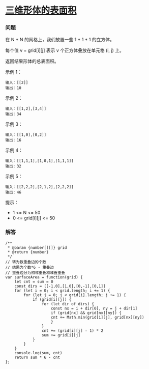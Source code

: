 # [三维形体的表面积](https://leetcode-cn.com/problems/surface-area-of-3d-shapes)

### 问题

在 N * N 的网格上，我们放置一些 1 * 1 * 1  的立方体。

每个值 v = grid[i][j] 表示 v 个正方体叠放在单元格 (i, j) 上。

返回结果形体的总表面积。



示例 1：

```
输入：[[2]]
输出：10
```
示例 2：

```
输入：[[1,2],[3,4]]
输出：34
```
示例 3：

```
输入：[[1,0],[0,2]]
输出：16
```
示例 4：

```
输入：[[1,1,1],[1,0,1],[1,1,1]]
输出：32
```
示例 5：

```
输入：[[2,2,2],[2,1,2],[2,2,2]]
输出：46
```


提示：

* 1 <= N <= 50
* 0 <= grid[i][j] <= 50

### 解答

```
/**
 * @param {number[][]} grid
 * @return {number}
 */
// 转为数重叠边的个数
// 结果为个数*6 - 重叠边
// 重叠边分为相邻重叠和堆叠重叠
var surfaceArea = function(grid) {
    let cnt = sum = 0
    const dirs = [[-1,0],[1,0],[0,-1],[0,1]]
    for (let i = 0; i < grid.length; i += 1) {
        for (let j = 0; j < grid[i].length; j += 1) {
            if (grid[i][j]) {
                for (let dir of dirs) {
                    const nx = i + dir[0], ny = j + dir[1]
                    if (grid[nx] && grid[nx][ny]) {
                    cnt += Math.min(grid[i][j], grid[nx][ny])
                    }
                }
                cnt += (grid[i][j] - 1) * 2
                sum += grid[i][j]
            }
        }
    }
    console.log(sum, cnt)
    return sum * 6 - cnt
};
```
